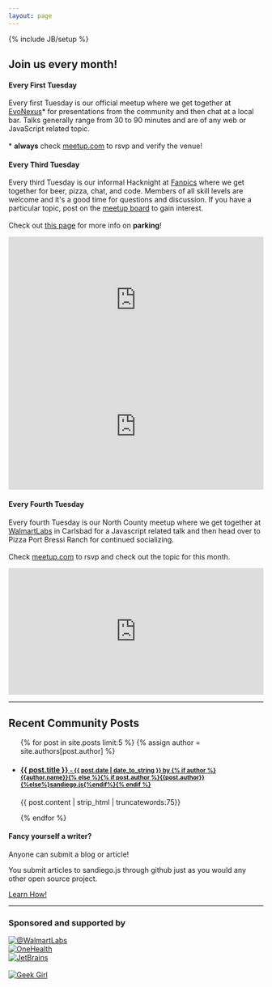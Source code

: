 ```yaml
---
layout: page
---
```

{% include JB/setup %}

<h2 class="center"> Join us every month!</h2>

<div class="row">
  <div class="span6">
  <h4>Every First Tuesday</h4>
  <p>
  Every first Tuesday is our official meetup where we get together at <a href="https://www.commnexus.org/incubator/">EvoNexus</a>* for
  presentations from the community and then chat at a local bar. Talks generally range
  from 30 to 90 minutes and are of any web or JavaScript related topic.<br><br>
  * <strong>always</strong> check <a href="http://www.meetup.com/sandiegojs/">meetup.com</a> to rsvp and verify the venue!
  </p>
  </div>
  <div class="span6">
  <h4>Every Third Tuesday</h4>
  <p>
  Every third Tuesday is our informal Hacknight at <a href="https://www.fanpics.com/">Fanpics</a> where we get together for beer, pizza, chat,
  and code. Members of all skill levels are welcome and it's a good time for questions
  and discussion. If you have a particular topic, post on the <a href="http://www.meetup.com/sandiegojs/">meetup board</a> to gain interest.<br><br>
  Check out <a href="{{BASE_PATH}}/hacknight.html">this page</a> for more info on <b>parking</b>!
  </p>
  </div>
</div>

<div class="row">
  <div class="span6">
   <iframe width="100%" height="250" frameborder="0" scrolling="no" marginheight="0" marginwidth="0" src="https://www.google.com/maps/embed?pb=!1m18!1m12!1m3!1d3356.903190390947!2d-117.16459374999997!3d32.715200099999954!2m3!1f0!2f0!3f0!3m2!1i1024!2i768!4f13.1!3m3!1m2!1s0x80d954a8332298fb%3A0x6cc354fb420c0140!2sEvoNexus+Downtown+Incubator!5e0!3m2!1sen!2sus!4v1393870861070" style="color:#0000FF;text-align:left">ignore</iframe>
  </div>
  <div class="span6">
    <iframe src="https://www.google.com/maps/embed?pb=!1m14!1m8!1m3!1d3355.905228814077!2d-117.1836484!3d32.741707100000006!3m2!1i1024!2i768!4f13.1!3m3!1m2!1s0x80deab2fc24b6337%3A0x2a9f5ed8e91c0508!2s2150+Washington+St!5e0!3m2!1sen!2sus!4v1401393363679" width="100%" height="250" frameborder="0" style="border:0"></iframe>
  </div>
</div>

<div class="row">
  <div class="span6 offset3">
  <h4>Every Fourth Tuesday</h4>
  <p>
  Every fourth Tuesday is our North County meetup where we get together at <a href="http://www.walmartlabs.com/">WalmartLabs</a>
  in Carlsbad for a Javascript related talk and then head over to Pizza Port Bressi Ranch for continued socializing.<br><br>
  Check <a href="http://www.meetup.com/sandiegojs/">meetup.com</a> to rsvp and check out the topic for this month.
  </p>
  </div>
</div>
<div class="row">
  <div class="span6 offset3">
    <iframe width="100%" height="250" frameborder="0" scrolling="no" marginheight="0" marginwidth="0" src="https://www.google.com/maps/embed?pb=!1m18!1m12!1m3!1d26731.443428855524!2d-117.27816849423921!3d33.12405485866794!2m3!1f0!2f0!3f0!3m2!1i1024!2i768!4f13.1!3m3!1m2!1s0x80dc730becd4b1c3%3A0xca8b8266862afb53!2s1530+Faraday+Ave%2C+Carlsbad%2C+CA+92008!5e0!3m2!1sen!2sus!4v1408419953348" style="color:#0000FF;text-align:left">ignore</iframe>
  </div>
</div>

<hr>
<div class="row">
  <div class="span8">
    <h2>Recent Community Posts</h2>
    <ul class="posts">
      {% for post in site.posts limit:5 %}
      {% assign author = site.authors[post.author] %}
      <li>
      <div>
        <a href="{{ BASE_PATH }}{{ post.url }}"><h4>{{ post.title }}
          <small> - {{ post.date | date_to_string }} by {% if author %}{{author.name}}{% else %}{% if post.author %}{{post.author}}{%else%}sandiego.js{%endif%}{% endif %}</small>
          </h4>
        </a>
        <div class="post-content">
          <p>{{ post.content | strip_html | truncatewords:75}}</p>
        </div>
      </div>
      </li>
      {% endfor %}
    </ul>
  </div>
  <div class="span4">
    <div class="well">
      <h4>Fancy yourself a writer?</h4>
      <p>
        Anyone can submit a blog or article!
      </p>
      <p>
        You submit articles to sandiego.js through github just as you would any other open source project.
      </p>
      <p>
        <a href="github.html">Learn How!</a>
      </p>
    </div>
  </div>
</div>

<hr>

### Sponsored and supported by

<div class="b-sponsors">
  <div class="row">
    <div class="span4">
      <a href="http://www.walmartlabs.com/"><img src="{{ASSET_PATH}}/img/brands/walmartlabs.png" alt="@WalmartLabs" class="logo logo-walmartlabs"></a>
    </div>
    <div class="span4">
      <a href="http://github.com/onehealth/"><img src="{{ASSET_PATH}}/img/brands/fashioningchange.png" alt="OneHealth" class="logo logo-fc"></a>
    </div>
    <div class="span4">
      <!--<a href="http://3rdspace.co/"><img src="{{ASSET_PATH}}/img/brands/3rdspace.png" alt="3rdSpace" class="logo logo-3rdspace"></a>-->
      <a href="http://jetbrains.com/"><img src="{{ASSET_PATH}}/img/brands/jetbrains.gif" alt="JetBrains" class="logo logo-jetbrains"></a>
    </div>
  </div>
  <div class="row">
    <div class="span4">&nbsp;</div>
    <div class="span4">
      <a href="http://geekgirlcamp.com/"><img src="{{ASSET_PATH}}/img/brands/geekgirl.png" alt="Geek Girl" class="logo"></a>
    </div>
    <div class="span4">&nbsp;</div>
  </div>
</div>

[meetup]: http://www.meetup.com/sandiegojs/ "Meetup.com page"
[github]: https://github.com/sandiegojs/sandiegojs.github.com "Sandiego.js Github site"
[issues]: https://github.com/sandiegojs/sandiegojs.github.com/issues "Sandiego.js issue tracker"
[3rdspace]: http://3rdspace.co/ "3rdSpace"
